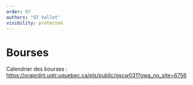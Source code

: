 ```yaml
---
order: 97
authors: "GT Vallet"
visibility: protected
---
```


# Bourses 

Calendrier des bourses : https://oraprdnt.uqtr.uquebec.ca/pls/public/gscw031?owa_no_site=6756